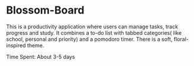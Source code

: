 # Blossom-Board
This is a productivity application where users can manage tasks, track progress and study. It combines a to-do list with tabbed categories( like school, personal and priority) and a pomodoro timer. There is a soft, floral-inspired theme.

Time Spent: About  3-5 days
